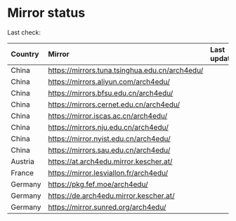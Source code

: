 <script src="./time.js"></script>
# Mirror status
Last check: <script type="text/javascript">localize(1719196582.1296604);</script>

|Country|Mirror|Last update|
|:------|:-----|:----------|
|China|https://mirrors.tuna.tsinghua.edu.cn/arch4edu/|<script type="text/javascript">localize(1719167449);</script>|
|China|https://mirrors.aliyun.com/arch4edu/|<script type="text/javascript">localize(1719167449);</script>|
|China|https://mirrors.bfsu.edu.cn/arch4edu/|<script type="text/javascript">localize(1719167449);</script>|
|China|https://mirrors.cernet.edu.cn/arch4edu/|<script type="text/javascript">localize(1719167449);</script>|
|China|https://mirror.iscas.ac.cn/arch4edu/|<script type="text/javascript">localize(1719167449);</script>|
|China|https://mirrors.nju.edu.cn/arch4edu/|<script type="text/javascript">localize(1719081276);</script>|
|China|https://mirror.nyist.edu.cn/arch4edu/|<script type="text/javascript">localize(1719081276);</script>|
|China|https://mirrors.sau.edu.cn/arch4edu/|<script type="text/javascript">localize(1719167449);</script>|
|Austria|https://at.arch4edu.mirror.kescher.at/|<script type="text/javascript">localize(1719167449);</script>|
|France|https://mirror.lesviallon.fr/arch4edu/|<script type="text/javascript">localize(1719167449);</script>|
|Germany|https://pkg.fef.moe/arch4edu/|<script type="text/javascript">localize(1719167449);</script>|
|Germany|https://de.arch4edu.mirror.kescher.at/|<script type="text/javascript">localize(1719167449);</script>|
|Germany|https://mirror.sunred.org/arch4edu/|<script type="text/javascript">localize(1719167449);</script>|

<script src="./tablefilter/tablefilter.js"></script>
<script src="./table.js"></script>